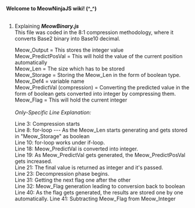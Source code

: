 <b>Welcome to MeowNinjaJS wiki! (^_^)</b> <br>
<br>
1. Explaining <b><i>MeowBinary.js</b></i><br>
This file was coded in the 8:1 compression methodology, where it converts Base2 binary into Base10 decimal.<br>

    Meow_Output = This stores the integer value <br>
    Meow_PredictPosVal = This will hold the value of the current position automatically <br>
    Meow_Len = The size which has to be stored <br>
    Meow_Storage = Storing the Meow_Len in the form of boolean type. <br>
    Meow_Def4 = variable name <br>
    Meow_PredictVal (compression) = Converting the predicted value in the form of boolean gets converted into integer by compressing them. <br>
    Meow_Flag = This will hold the current integer <br><br>
<i>Only-Specific Line Explanation:</i>

    Line 3: Compression starts <br>
    Line 8: for-loop --- As the Meow_Len starts generating and gets stored in "Meow_Storage" as boolean <br>
    Line 10: for-loop works under if-loop. <br>
    Line 18: Meow_PredictVal is converted into integer. <br>
    Line 19: As Meow_PredictVal gets generated, the Meow_PredictPosVal gets increased. <br>
    Line 21: The final value is returned as integer and it's passed. <br>
    Line 23: Decompression phase begins. <br>
    Line 31: Getting the next flag one after the other <br>
    Line 32: Meow_Flag generation leading to conversion back to boolean <br>
    Line 40: As the flag gets generated, the results are stored one by one automatically.
    Line 41: Subtracting Meow_Flag from Meow_Integer
